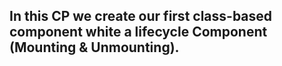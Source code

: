 ## In this CP we create our first class-based component  white a lifecycle Component (Mounting & Unmounting).
